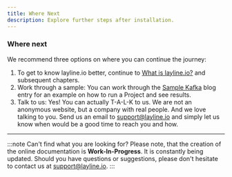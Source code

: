 ```yaml
---
title: Where Next
description: Explore further steps after installation. 
---
```


### Where next

We recommend three options on where you can continue the journey:

1. To get to know layline.io better, continue to [What is layline.io?](/doc/introduction/introduction.md) and subsequent chapters.
2. Work through a sample: You can work through the [Sample Kafka](https://layline.io/blog/2022-03-21) blog entry for an example on how to run a Project and see results.
3. Talk to us: Yes! You can actually T-A-L-K to us. We are not an anonymous website, but a company with real people. And we love talking to you. Send us an email to [support@layline.io](mailto:support@layline.io) and simply let us know when would be a good time to reach you and how.

---

:::note Can't find what you are looking for?
Please note, that the creation of the online documentation is **Work-In-Progress**. It is constantly being updated.
Should you have questions or suggestions, please don't hesitate to contact us at support@layline.io.
:::
